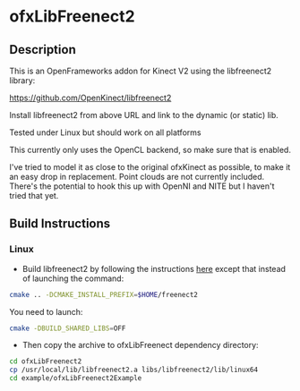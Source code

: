 ofxLibFreenect2
===============


Description
-----------

This is an OpenFrameworks addon for Kinect V2 using the libfreenect2 library:

https://github.com/OpenKinect/libfreenect2

Install libfreenect2 from above URL and link to the dynamic (or static) lib.

Tested under Linux but should work on all platforms

This currently only uses the OpenCL backend, so make sure that is enabled.

I've tried to model it as close to the original ofxKinect as possible, to make it an easy drop in replacement. Point clouds are not currently included. There's the potential to hook this up with OpenNI and NITE but I haven't tried that yet.


Build Instructions
------------------

### Linux


- Build libfreenect2 by following the instructions [here](https://github.com/OpenKinect/libfreenect2#linux) except that instead of launching the command:
```bash
cmake .. -DCMAKE_INSTALL_PREFIX=$HOME/freenect2
```
You need to launch:
```bash
cmake -DBUILD_SHARED_LIBS=OFF
```
- Then copy the archive to ofxLibFreenect dependency directory:
```bash
cd ofxLibFreenect2
cp /usr/local/lib/libfreenect2.a libs/libfreenect2/lib/linux64
cd example/ofxLibFreenect2Example
```





